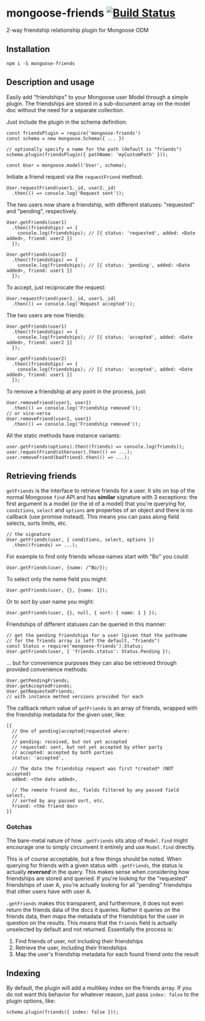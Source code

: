 mongoose-friends [![Build Status](https://travis-ci.org/numbers1311407/mongoose-friends.png)](http://travis-ci.org/numbers1311407/mongoose-friends)
===

2-way friendship relationship plugin for Mongoose ODM


Installation
---

    npm i -S mongoose-friends


Description and usage
---

Easily add "friendships" to your Mongoose user Model through a simple
plugin.  The friendships are stored in a sub-document array on the model
doc without the need for a separate collection.

Just include the plugin in the schema definition:

    const friendsPlugin = require('mongoose-friends')
    const schema = new mongoose.Schema({ ... })

    // optionally specify a name for the path (default is "friends")
    schema.plugin(friendsPlugin({ pathName: 'myCustomPath' }));

    const User = mongoose.model('User', schema);


Initiate a friend request via the `requestFriend` method:

    User.requestFriend(user1._id, user2._id)
      .then(() => console.log('Request sent'));

The two users now share a friendship, with different statuses: "requested"
and "pending", respectively.

    User.getFriends(user1)
      .then((friendships) => {
        console.log(friendships); // [{ status: 'requested', added: <Date added>, friend: user2 }]
      });

    User.getFriends(user2)
      .then((friendships) => {
        console.log(friendships); // [{ status: 'pending', added: <Date added>, friend: user1 }]
      });

To accept, just reciprocate the request:

    User.requestFriend(user2._id, user1._id)
      .then(() => console.log('Request accepted'));

The two users are now friends:

    User.getFriends(user1)
      .then((friendships) => {
        console.log(friendships); // [{ status: 'accepted', added: <Date added>, friend: user2 }]
      });

    User.getFriends(user2)
      .then((friendships) => {
        console.log(friendships); // [{ status: 'accepted', added: <Date added>, friend: user1 }]
      });

To remove a friendship at any point in the process, just:

    User.removeFriend(user1, user2)
      .then(() => console.log('Friendship removed'));
    // or vice-versa
    User.removeFriend(user2, user1)
      .then(() => console.log('Friendship removed'));

All the static methods have instance variants:

    user.getFriends(options).then((friends) => console.log(friends));
    user.requestFriend(otheruser).then(() => ...);
    user.removeFriend(badfriend).then(() => ...);

Retrieving friends
---

`getFriends` is the interface to retrieve friends for a user. It sits on
top of the normal Mongoose `find` API and has **similar** signature with 3 exceptions:
the first argument is a model (or the id of a model) that
you're querying for, `conditions`, `select` and `options` are properties of an object
and there is no callback (use promise instead).
This means you can pass along field selects, sorts limits, etc.

    // the signature
    User.getFriends(user, { conditions, select, options })
      .then((friends) => ...);

For example to find only friends whose names start with "Bo" you could:

    User.getFriends(user, {name: /^Bo/});

To select only the name field you might:

    User.getFriends(user, {}, {name: 1});

Or to sort by user name you might:

    User.getFriends(user, {}, null, { sort: { name: 1 } });

Friendships of different statuses can be queried in this manner:

    // get the pending friendships for a user (given that the pathname
    // for the friends array is left the default, "friends")
    const Status = require('mongoose-friends').Status;
    User.getFriends(user, { 'friends.status': Status.Pending });

... but for convenience purposes they can also be retrieved through
provided convenience methods:

    User.getPendingFriends;
    User.getAcceptedFriends;
    User.getRequestedFriends;
    // with instance method versions provided for each

The callback return value of `getFriends` is an array of friends, wrapped
with the friendship metadata for the given user, like:

    [{
      // One of pending|accepted|requested where:
      //
      // pending: received, but not yet accepted
      // requested: sent, but not yet accepted by other party
      // accepted: accepted by both parties
      status: 'accepted',

      // The date the friendship request was first *created* (NOT accepted)
      added: <the date added>,

      // The remote friend doc, fields filtered by any passed field select,
      // sorted by any passed sort, etc.
      friend: <the friend doc>
    }]

### Gotchas

The bare-metal nature of how `.getFriends` sits atop of `Model.find` might
encourage one to simply circumvent it entirely and use `Model.find` directly.

This is of course acceptable, but a few things should be noted.  When querying
for friends with a given status with `.getFriends`, the status is actually
***reversed*** in the query.  This makes sense when considering how friendships
are stored and queried.  If you're looking for the "requested" friendships of
user A, you're actually looking for all "pending" friendships that other users
have with user A.

`.getFriends` makes this transparent, and furthermore, it does not even return
the friends data of the docs it queries.  Rather it queries *on* the friends
data, then maps the metadata of the friendships for the user in question on the
results.  This means that the `friends` field is actually unselected by default
and not returned.  Essentially the process is:

1. Find friends of user, not including their friendships
2. Retrieve the user, including their friendships
3. Map the user's friendship metadata for each found friend onto the result

Indexing
---

By default, the plugin will add a multikey index on the friends array.
If you do not want this behavior for whatever reason, just pass
`index: false` to the plugin options, like:

    schema.plugin(friends({ index: false }));

